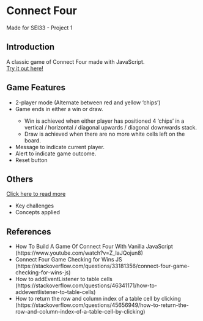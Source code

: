 # Connect Four
Made for SEI33 - Project 1

<h2>Introduction</h2>
A classic game of Connect Four made with JavaScript.
<br><a href="https://muiboonyang.github.io/connect-four/" target="_blank">Try it out here!</a>

<h2>Game Features</h2>
<ul>
<li>2-player mode (Alternate between red and yellow ‘chips’)</li>
<li>Game ends in either a win or draw. </li>
<ul>
<li>Win is achieved when either player has positioned 4 ‘chips’ in a vertical / horizontal / diagonal upwards / diagonal downwards stack.</li>
<li>Draw is achieved when there are no more white cells left on the board.</li>
</ul>
<li>Message to indicate current player. </li>
<li>Alert to indicate game outcome.</li>
<li>Reset button</li>
</ul>

<h2>Others</h2>
<a href="https://github.com/muiboonyang/connect-four/tree/main/slides" target="_blank">Click here to read more</a>
<ul>
<li>Key challenges 
<li>Concepts applied
</ul>

<h2>References</h2>
<ul>
<li>How To Build A Game Of Connect Four With Vanilla JavaScript (https://www.youtube.com/watch?v=Z_IaJQojun8) </li>
<li>Connect Four Game Checking for Wins JS (https://stackoverflow.com/questions/33181356/connect-four-game-checking-for-wins-js)</li>
<li>How to addEventListener to table cells (https://stackoverflow.com/questions/46341171/how-to-addeventlistener-to-table-cells)</li>
<li>How to return the row and column index of a table cell by clicking (https://stackoverflow.com/questions/45656949/how-to-return-the-row-and-column-index-of-a-table-cell-by-clicking)</li>
</ul>
